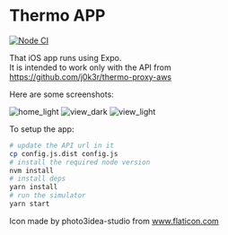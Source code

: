 # Thermo APP

[![Node CI](https://github.com/j0k3r/thermo-app/actions/workflows/ci.yml/badge.svg)](https://github.com/j0k3r/thermo-app/actions/workflows/ci.yml)

That iOS app runs using Expo.  
It is intended to work only with the API from https://github.com/j0k3r/thermo-proxy-aws

Here are some screenshots:

![home_light](https://github.com/j0k3r/thermo-app/assets/62333/91d34201-27d0-4ce5-b35d-854538b86c9e)
![view_dark](https://github.com/j0k3r/thermo-app/assets/62333/ab2c8343-dd23-49fe-ab82-5619fc6fd89f)
![view_light](https://github.com/j0k3r/thermo-app/assets/62333/7179d5fa-2eaa-474c-a0c4-46b9e6eced5b)


To setup the app:
```bash
# update the API url in it
cp config.js.dist config.js
# install the required node version
nvm install
# install deps
yarn install
# run the simulator
yarn start
```


Icon made by photo3idea-studio from www.flaticon.com
